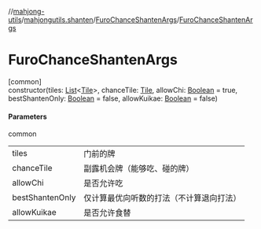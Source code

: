 //[mahjong-utils](../../../index.md)/[mahjongutils.shanten](../index.md)/[FuroChanceShantenArgs](index.md)/[FuroChanceShantenArgs](-furo-chance-shanten-args.md)

# FuroChanceShantenArgs

[common]\
constructor(tiles: [List](https://kotlinlang.org/api/latest/jvm/stdlib/kotlin-stdlib/kotlin.collections/-list/index.html)&lt;[Tile](../../mahjongutils.models/-tile/index.md)&gt;, chanceTile: [Tile](../../mahjongutils.models/-tile/index.md), allowChi: [Boolean](https://kotlinlang.org/api/latest/jvm/stdlib/kotlin-stdlib/kotlin/-boolean/index.html) = true, bestShantenOnly: [Boolean](https://kotlinlang.org/api/latest/jvm/stdlib/kotlin-stdlib/kotlin/-boolean/index.html) = false, allowKuikae: [Boolean](https://kotlinlang.org/api/latest/jvm/stdlib/kotlin-stdlib/kotlin/-boolean/index.html) = false)

#### Parameters

common

| | |
|---|---|
| tiles | 门前的牌 |
| chanceTile | 副露机会牌（能够吃、碰的牌） |
| allowChi | 是否允许吃 |
| bestShantenOnly | 仅计算最优向听数的打法（不计算退向打法） |
| allowKuikae | 是否允许食替 |
